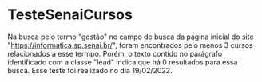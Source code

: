 # TesteSenaiCursos
Na busca pelo termo "gestão" no campo de busca da página inicial do site "https://informatica.sp.senai.br/", foram encontrados pelo menos 3 cursos relacionados a esse termpo. Porém, o texto contido no parágrafo identificado com a classe "lead" indica que há 0 resultados para essa busca.
Esse teste foi realizado no dia 19/02/2022.

